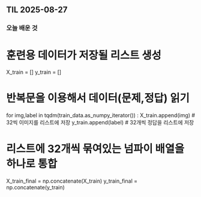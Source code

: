 ## TIL 2025-08-27

### 오늘 배운 것
# 훈련용 데이터가 저장될 리스트 생성
X_train = []
y_train = []

# 반복문을 이용해서 데이터(문제,정답) 읽기
for img,label in tqdm(train_data.as_numpy_iterator()) :
    X_train.append(img) # 32씩 이미지를 리스트에 저장
    y_train.append(label) # 32개씩 정답을 리스트에 저장

# 리스트에 32개씩 묶여있는 넘파이 배열을 하나로 통합
X_train_final = np.concatenate(X_train)
y_train_final = np.concatenate(y_train)